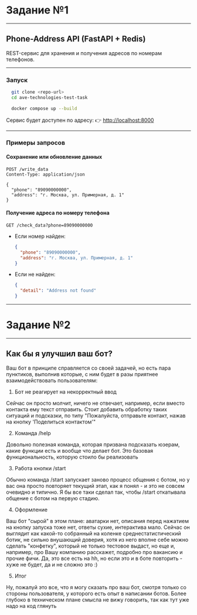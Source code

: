 # Задание №1

---

## Phone-Address API (FastAPI + Redis)

REST-сервис для хранения и получения адресов по номерам телефонов.

---

### Запуск

```bash
  git clone <repo-url>
  cd ave-technologies-test-task
  
  docker compose up --build
```

Сервис будет доступен по адресу:
👉 [http://localhost:8000](http://localhost:8000)

---

### Примеры запросов

#### Сохранение или обновление данных

```http
POST /write_data
Content-Type: application/json

{
  "phone": "89090000000",
  "address": "г. Москва, ул. Примерная, д. 1"
}
```

#### Получение адреса по номеру телефона

```http
GET /check_data?phone=89090000000
```

* Если номер найден:

  ```json
  {
    "phone": "89090000000",
    "address": "г. Москва, ул. Примерная, д. 1"
  }
  ```

* Если не найден:

  ```json
  {
    "detail": "Address not found"
  }
  ```

---

# Задание №2

---

## Как бы я улучшил ваш бот?

Ваш бот в принципе справляется со своей задачей, но есть пара пунктиков, выполнив которые, с ним будет в разы приятнее
взаимодействовать пользователям:

1) Бот не реагирует на некорректный ввод

Сейчас он просто молчит, ничего не отвечает, например, если вместо контакта ему текст отправить. Стоит добавить
обработку таких ситуаций и подсказки, по типу "Пожалуйста, отправьте контакт, нажав на кнопку 'Поделиться контактом'"

2) Команда /help

Довольно полезная команда, которая призвана подсказать юзерам, какие функции есть и вообще что делает бот. Это базовая
функциональность, которую стоило бы реализовать

3) Работа кнопки /start

Обычно команда /start запускает заново процесс общения с ботом, но у вас она просто повторяет текущий этап, как я
понял - и это не совсем очевидно и типично. Я бы все таки сделал так, чтобы /start откатывала общение с ботом на первую
стадию.

4) Оформление

Ваш бот "сырой" в этом плане: аватарки нет, описания перед нажатием на кнопку запуска тоже нет, ответы сухие,
интерактива мало. Сейчас он выглядит как какой-то собранный на коленке среднестатистический ботик, не сильно внушающий
доверия, хотя из него вполне себе можно сделать "конфетку", который не только тестовое выдаст, но еще и, например, про
Вашу компанию расскажет, подробно про вакансию и прочие фичи. Да, это все есть на hh, но если это и в боте повторить -
хуже не будет, да и не сложно это :)

5) Итог

Ну, пожалуй это все, что я могу сказать про ваш бот, смотря только со стороны пользователя, у которого есть опыт в
написании ботов. Более глубоко в техническом плане смысла не вижу говорить, так как тут уже надо на код глянуть

